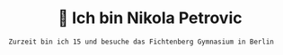 <h1 align="center">👋 Ich bin Nikola Petrovic</h1>

`Zurzeit bin ich 15 und besuche das Fichtenberg Gymnasium in Berlin`
